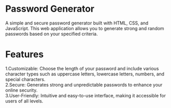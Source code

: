    # Password Generator  
A simple and secure password generator built with HTML, CSS, and JavaScript. This web application allows you to generate strong and random passwords based on your specified criteria.
     
# Features

  1.Customizable: Choose the length of your password and include various character types such as uppercase letters, lowercase letters, numbers, and special characters.</br>
  2.Secure: Generates strong and unpredictable passwords to enhance your online security.</br>
  3.User-Friendly: Intuitive and easy-to-use interface, making it accessible for users of all levels.      
   
 
  
 
  
 
